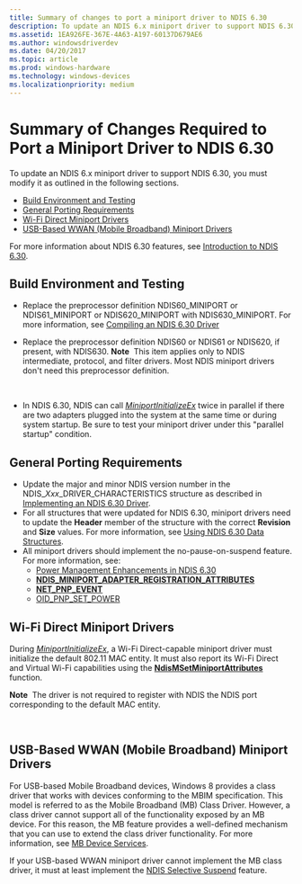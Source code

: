 ```yaml
---
title: Summary of changes to port a miniport driver to NDIS 6.30
description: To update an NDIS 6.x miniport driver to support NDIS 6.30, you must modify it as outlined in the following sections.
ms.assetid: 1EA926FE-367E-4A63-A197-60137D679AE6
ms.author: windowsdriverdev
ms.date: 04/20/2017
ms.topic: article
ms.prod: windows-hardware
ms.technology: windows-devices
ms.localizationpriority: medium
---
```


# Summary of Changes Required to Port a Miniport Driver to NDIS 6.30


To update an NDIS 6.x miniport driver to support NDIS 6.30, you must modify it as outlined in the following sections.

-   [Build Environment and Testing](#build-environment-and-testing)
-   [General Porting Requirements](#general-porting-requirements)
-   [Wi-Fi Direct Miniport Drivers](#wi-fi-direct-miniport-drivers)
-   [USB-Based WWAN (Mobile Broadband) Miniport Drivers](#usb-based-wwan-mobile-broadband-miniport-drivers)

For more information about NDIS 6.30 features, see [Introduction to NDIS 6.30](introduction-to-ndis-6-30.md).

## Build Environment and Testing


-   Replace the preprocessor definition NDIS60\_MINIPORT or NDIS61\_MINIPORT or NDIS620\_MINIPORT with NDIS630\_MINIPORT. For more information, see [Compiling an NDIS 6.30 Driver](compiling-an-ndis-6-30-driver.md)
-   Replace the preprocessor definition NDIS60 or NDIS61 or NDIS620, if present, with NDIS630.
    **Note**  This item applies only to NDIS intermediate, protocol, and filter drivers. Most NDIS miniport drivers don't need this preprocessor definition.

     

-   In NDIS 6.30, NDIS can call [*MiniportInitializeEx*](https://msdn.microsoft.com/library/windows/hardware/ff559389) twice in parallel if there are two adapters plugged into the system at the same time or during system startup. Be sure to test your miniport driver under this "parallel startup" condition.

## General Porting Requirements


-   Update the major and minor NDIS version number in the NDIS\_*Xxx*\_DRIVER\_CHARACTERISTICS structure as described in [Implementing an NDIS 6.30 Driver](implementing-an-ndis-6-30-driver.md).
-   For all structures that were updated for NDIS 6.30, miniport drivers need to update the **Header** member of the structure with the correct **Revision** and **Size** values. For more information, see [Using NDIS 6.30 Data Structures](using-ndis-6-30-data-structures.md).
-   All miniport drivers should implement the no-pause-on-suspend feature. For more information, see:
    -   [Power Management Enhancements in NDIS 6.30](power-management-enhancements-in-ndis-6-30.md)
    -   [**NDIS\_MINIPORT\_ADAPTER\_REGISTRATION\_ATTRIBUTES**](https://msdn.microsoft.com/library/windows/hardware/ff565934)
    -   [**NET\_PNP\_EVENT**](https://msdn.microsoft.com/library/windows/hardware/ff568751)
    -   [OID\_PNP\_SET\_POWER](https://msdn.microsoft.com/library/windows/hardware/ff569780)

## Wi-Fi Direct Miniport Drivers


During [*MiniportInitializeEx*](https://msdn.microsoft.com/library/windows/hardware/ff559389), a Wi-Fi Direct-capable miniport driver must initialize the default 802.11 MAC entity. It must also report its Wi-Fi Direct and Virtual Wi-Fi capabilities using the [**NdisMSetMiniportAttributes**](https://msdn.microsoft.com/library/windows/hardware/ff563672) function.

**Note**  The driver is not required to register with NDIS the NDIS port corresponding to the default MAC entity.

 

## USB-Based WWAN (Mobile Broadband) Miniport Drivers


For USB-based Mobile Broadband devices, Windows 8 provides a class driver that works with devices conforming to the MBIM specification. This model is referred to as the Mobile Broadband (MB) Class Driver. However, a class driver cannot support all of the functionality exposed by an MB device. For this reason, the MB feature provides a well-defined mechanism that you can use to extend the class driver functionality. For more information, see [MB Device Services](mb-device-services.md).

If your USB-based WWAN miniport driver cannot implement the MB class driver, it must at least implement the [NDIS Selective Suspend](ndis-selective-suspend.md) feature.

 

 





